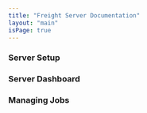```yaml
---
title: "Freight Server Documentation"
layout: "main"
isPage: true
---
```


### Server Setup
### Server Dashboard
### Managing Jobs
